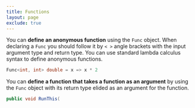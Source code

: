 ```yaml
---
title: Functions
layout: page
exclude: true
---
```


You can **define an anonymous function** using the `Func` object. When declaring a `Func` you should follow it by `< >` angle brackets with the input argument type and return type. You can use standard lambda calculus syntax to define anonymous functions.
```csharp
Func<int, int> double = x => x * 2
```

You can **define a function that takes a function as an argument** by using the `Func` object with its return type elided as an argument for the function.
```csharp
public void RunThis(
```
<!--stackedit_data:
eyJoaXN0b3J5IjpbODQyMzcxOTM1XX0=
-->